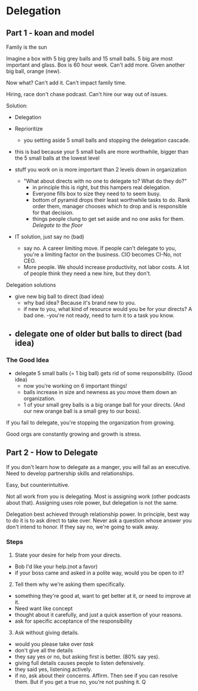 # Delegation

## Part 1 - koan and model

Family is the sun

Imagine a box with 5 big grey balls and 15 small balls. 5 big are most important and glass. Box is 60 hour week. Can't add more. Given another big ball, orange (new).

Now what? Can't add it. Can't impact family time.

Hiring, race don't chase podcast. Can't hire our way out of issues.

Solution: 
- Delegation
-  Reprioritize
   - you setting aside 5 small balls and stopping the delegation cascade.
  - this is bad because your 5 small balls are more worthwhile, bigger than the 5 small balls at the lowest level 
 - stuff you work on is more important than 2 levels down in organization
   - "What about directs with no one to delegate to? What do they do?"
        - in principle this is right, but this hampers real delegation.
        - Everyone fills box to size they need to to seem busy. 
       - bottom of pyramid drops their least worthwhile tasks to do. Rank order them, manager chooses which to drop and is responsible for that decision. 
      - things people clung to get set aside and no one asks for them. *Delegate to the floor* 
   
- IT solution, just say no (bad)
     - say no. A career limiting move. If people can't delegate to you, you're a limiting factor on the business. CIO becomes CI-No, not CEO. 
    - More people. We should increase productivity, not labor costs. A lot of people think they need a new hire, but they don't. 

Delegation solutions
- give new big ball to direct (bad idea)
    - why bad idea? Because it's brand new to you. 
    - if new to you, what kind of resource would you be for your directs? A bad one. 
    -you're not ready, need to turn it to a task you know.
- delegate one of older but balls to direct (bad idea)
    - 

### The Good Idea
- delegate 5 small balls (= 1 big ball) gets rid of some responsibility. (Good idea)
  - now you're working on 6 important things!
  - balls increase in size and newness as you move them down an organization. 
   - 1 of your small grey balls is a big orange ball for your directs.  (And our new orange ball is a small grey to our boss).

If you fail to delegate, you're stopping the organization from growing. 

Good orgs are constantly growing and growth is stress.

## Part 2 - How to Delegate

If you don't learn how to delegate as a manger, you will fail as an executive. Need to develop partnership skills and relationships.

Easy, but counterintuitive. 

Not all work from you is delegating. Most is assigning work (other podcasts about that). Assigning uses role power, but delegation is not the same. 

Delegation best achieved through relationship power. In principle, best way to do it is to ask direct to take over. Never ask a question whose answer you don't intend to honor. If they say no, we're going to walk away. 

### Steps
1. State your desire for help from your directs. 
  - Bob I'd like your help.(not a favor)
  - if your boss came and asked in a polite way, would you be open to it?
2. Tell them why we're asking them specifically. 
  - something they're good at, want to get better at it, or need to improve at it. 
  - Need want like concept
  - thought about it carefully, and just a quick assertion of your reasons.
  - ask for specific acceptance of the responsibility
3. Ask without giving details.
  - would you please take over _task_
  - don't give all the details
  - they say yes or no, but asking first is better. (80% say yes).
  - giving full details causes people to listen defensively. 
  - they said yes, listening actively.
  - if no, ask about their concerns. Affirm. Then see if you can resolve them. But if you get a true no, you're not pushing it. Q


